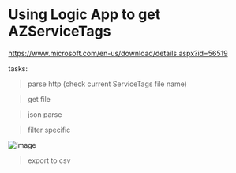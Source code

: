 # Using Logic App to get AZServiceTags

https://www.microsoft.com/en-us/download/details.aspx?id=56519

tasks:

> parse http (check current ServiceTags file name)

> get file

> json parse 

> filter specific 

![image](https://github.com/user-attachments/assets/4fde6bc9-4903-4439-8950-2941cd7c6f49)

> export to csv

